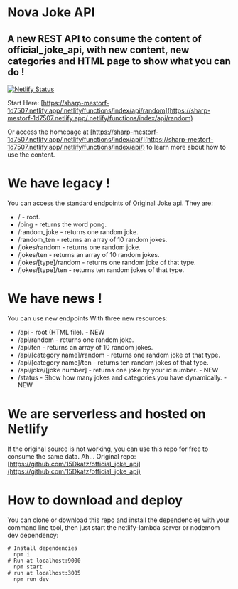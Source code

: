# Nova Joke API

## A new REST API to consume the content of official_joke_api, with new content, new categories and HTML page to show what you can do !

[![Netlify Status](https://api.netlify.com/api/v1/badges/b2846451-233a-4fc4-90a4-adf7d760d1f3/deploy-status)](https://app.netlify.com/sites/sharp-mestorf-1d7507/deploys)

Start Here: [https://sharp-mestorf-1d7507.netlify.app/.netlify/functions/index/api/random](https://sharp-mestorf-1d7507.netlify.app/.netlify/functions/index/api/random)

Or access the homepage at [https://sharp-mestorf-1d7507.netlify.app/.netlify/functions/index/api/](https://sharp-mestorf-1d7507.netlify.app/.netlify/functions/index/api/) to learn more about how to use the content.

# We have legacy !

You can access the standard endpoints of Original Joke api. They are: 
- / - root.
- /ping - returns the word pong.
- /random_joke - returns one random joke.
- /random_ten - returns an array of 10 random jokes.
- /jokes/random - returns one random joke.
- /jokes/ten - returns an array of 10 random jokes.
- /jokes/[type]/random - returns one random joke of that type.
- /jokes/[type]/ten - returns ten random jokes of that type.

# We have news !

You can use new endpoints With three new resources:

- /api - root (HTML file). - NEW
- /api/random - returns one random joke.
- /api/ten - returns an array of 10 random jokes.
- /api/[category name]/random - returns one random joke of that type.
- /api/[category name]/ten - returns ten random jokes of that type.
- /api/joke/[joke number] - returns one joke by your id number. - NEW
- /status - Show how many jokes and categories you have dynamically. - NEW

# We are serverless and hosted on Netlify

If the original source is not working, you can use this repo for free to consume the same data.
Ah...
Original repo: [https://github.com/15Dkatz/official_joke_api](https://github.com/15Dkatz/official_joke_api)

# How to download and deploy

You can clone or download this repo and install the dependencies with your command line tool, then just start the netlify-lambda server or nodemom dev dependency:

```
# Install dependencies
  npm i
# Run at localhost:9000
  npm start
# run at localhost:3005
  npm run dev
```

